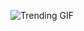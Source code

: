 
<!-- GIF_SECTION -->
![Trending GIF](https://media4.giphy.com/media/v1.Y2lkPThiYjIxNzcyYzBsNGt5eWk4dDk4dGUxaXZlZ3liZXNlYXljajY3dGphNGNyampjYSZlcD12MV9naWZzX3NlYXJjaCZjdD1n/qgQUggAC3Pfv687qPC/giphy.gif)
<!-- END_GIF_SECTION -->
